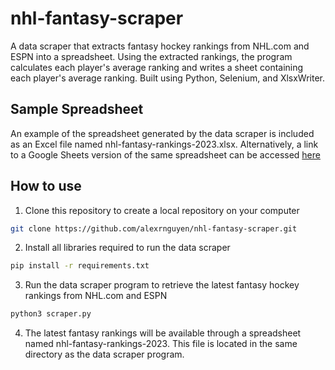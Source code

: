 # nhl-fantasy-scraper

A data scraper that extracts fantasy hockey rankings from NHL.com and ESPN into a spreadsheet. Using the extracted rankings, the program calculates each player's average ranking and writes a sheet containing each player's average ranking. Built using Python, Selenium, and XlsxWriter.

## Sample Spreadsheet

An example of the spreadsheet generated by the data scraper is included as an Excel file named nhl-fantasy-rankings-2023.xlsx. Alternatively, a link to a Google Sheets version of the same spreadsheet can be accessed [here](https://docs.google.com/spreadsheets/d/1Q6Y7awE1mJHTnA3Y-zH3Ev7yHEvHNYV0524eykKdXIU/edit?usp=sharing)

## How to use

1. Clone this repository to create a local repository on your computer

```sh
git clone https://github.com/alexrnguyen/nhl-fantasy-scraper.git
```

2. Install all libraries required to run the data scraper

```sh
pip install -r requirements.txt
```

3. Run the data scraper program to retrieve the latest fantasy hockey rankings from NHL.com and ESPN

```sh
python3 scraper.py
```

4. The latest fantasy rankings will be available through a spreadsheet named nhl-fantasy-rankings-2023. This file is located in the same directory as the data scraper program.
